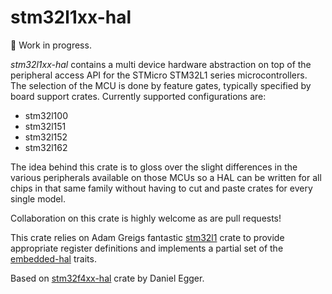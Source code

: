 stm32l1xx-hal
=============

🚧 Work in progress.

_stm32l1xx-hal_ contains a multi device hardware abstraction on top of the
peripheral access API for the STMicro STM32L1 series microcontrollers. The
selection of the MCU is done by feature gates, typically specified by board
support crates. Currently supported configurations are:

* stm32l100
* stm32l151
* stm32l152
* stm32l162

The idea behind this crate is to gloss over the slight differences in the
various peripherals available on those MCUs so a HAL can be written for all
chips in that same family without having to cut and paste crates for every
single model.

Collaboration on this crate is highly welcome as are pull requests!

This crate relies on Adam Greigs fantastic [stm32l1][] crate to provide
appropriate register definitions and implements a partial set of the
[embedded-hal][] traits.

Based on [stm32f4xx-hal][] crate by Daniel Egger.

[stm32l1]: https://crates.io/crates/stm32l1
[stm32f4xx-hal]: https://github.com/stm32-rs/stm32f4xx-hal
[embedded-hal]: https://github.com/japaric/embedded-hal.git
